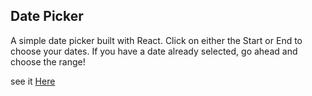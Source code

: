## Date Picker

A simple date picker built with React. Click on either the Start or End to choose your dates. If you have a date already selected, go ahead and choose the range!

see it [Here](https://nickk00324.github.io/date-picker)


